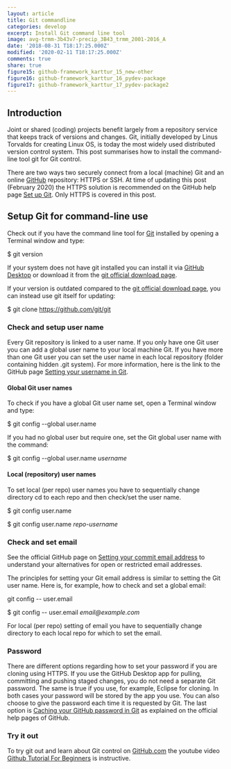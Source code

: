 ```yaml
---
layout: article
title: Git commandline
categories: develop
excerpt: Install Git command line tool
image: avg-trmm-3b43v7-precip_3B43_trmm_2001-2016_A
date: '2018-08-31 T18:17:25.000Z'
modified: '2020-02-11 T18:17:25.000Z'
comments: true
share: true
figure15: github-framework_karttur_15_new-other
figure16: github-framework_karttur_16_pydev-package
figure17: github-framework_karttur_17_pydev-package2
---
```


## Introduction

Joint or shared (coding) projects benefit largely from a repository service that keeps track of versions and changes. Git, initially developed by Linus Torvalds for creating Linux OS, is today the most widely used distributed version control system. This post summarises how to install the command-line tool <span class='terminalapp'>git</span> for Git control.

There are two ways two securely connect from a local (machine) Git and an online [GitHub](https://github.com) repository: HTTPS or SSH. At time of updating this post (February 2020) the HTTPS solution is recommended on the GitHub help page [Set up Git](https://help.github.com/en/articles/set-up-git). Only HTTPS is covered in this post.

## Setup Git for command-line use

Check out if you have the command line tool for
[Git](https://git-scm.com) installed by opening a <span class='app'>Terminal</span> window and type:

<span class='terminal'>$ git version</span>

If your system does not have git installed you can install it via [<span class='app'>GitHub Desktop</span>](https://desktop.github.com) or download it from the [git official download page](https://git-scm.com/downloads).

If your version is outdated compared to the [git official download page](https://git-scm.com/downloads), you can instead use git itself for updating:

<span class='terminal'>$ git clone https://github.com/git/git</span>

### Check and setup user name

Every Git repository is linked to a user name. If you only have one Git user you can add a global user name to your local machine Git. If you have more than one Git user you can set the user name in each local repository (folder containing hidden <span class='file'>.git</span> system). For more information, here is the link to the GitHub page [Setting your username in Git](https://help.github.com/en/articles/setting-your-username-in-git).

#### Global Git user names

To check if you have a global Git user name set, open a <span class='app'>Terminal</span> window and type:

<span class='terminal'>$ git config \-\-global user.name</span>

If you had no global user but require one, set the Git global user name with the command:

<span class='terminal'>$ git config \-\-global user.name _username_</span>

#### Local (repository) user names

To set local (per repo) user names you have to sequentially change directory <span class='terminal'>cd</span> to each repo and then check/set the user name.

<span class='terminal'>$ git config user.name</span>

<span class='terminal'>$ git config user.name _repo-username_</span>

### Check and set email

See the official GitHub page on [Setting your commit email address](https://help.github.com/en/articles/setting-your-commit-email-address) to understand your alternatives for open or restricted email addresses.

The principles for setting your Git email address is similar to setting the Git user name. Here is, for example, how to check and set a global email:

<span class='terminal'>git config \-\- user.email</span>

<span class='terminal'>$ git config \-\- user.email _email@example.com_</span>

For local (per repo) setting of email you have to sequentially change directory to each local repo for which to set the email.

### Password

There are different options regarding how to set your password if you are cloning using HTTPS. If you use the <span class='app'>GitHub Desktop</span> app for pulling, committing and pushing staged changes, you do not need a separate Git password. The same is true if you use, for example, <span class='app'>Eclipse</span> for cloning. In both cases your password will be stored by the app you use. You can also choose to give the password each time it is requested by Git. The last option is [Caching your GitHub password in Git](https://help.github.com/en/articles/caching-your-github-password-in-git) as explained on the official help pages of GitHub.

### Try it out

To try <span class='terminalapp'>git</span> out and learn about Git control on [GitHub.com](https://github.com/) the youtube video [Github Tutorial For Beginners](https://www.youtube.com/watch?v=0fKg7e37bQE) is instructive.
